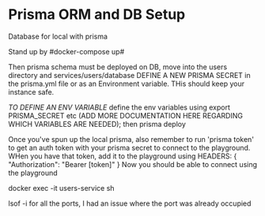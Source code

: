 # Prisma ORM and DB Setup
Database for local with prisma

Stand up by #docker-compose up#

Then prisma schema must be deployed on DB, move into the users directory and services/users/database
DEFINE A NEW PRISMA SECRET in the prisma.yml file or as an Environment variable. THis should keep your instance safe.

*TO DEFINE AN ENV VARIABLE* 
define the env variables using export PRISMA_SECRET etc (ADD MORE DOCUMENTATION HERE REGARDING WHICH VARIABLES ARE NEEDED);
then prisma deploy

Once you've spun up the local prisma, also remember to run 'prisma token' to get an auth token with your prisma secret to connect to the playground. 
WHen you have that token, add it to the playground using HEADERS:
{
  "Authorization": "Bearer \[token\]"
}
Now you should be able to connect using the playground

docker exec -it users-service sh

lsof -i for all the ports,  I had an issue where the port was already occupied

